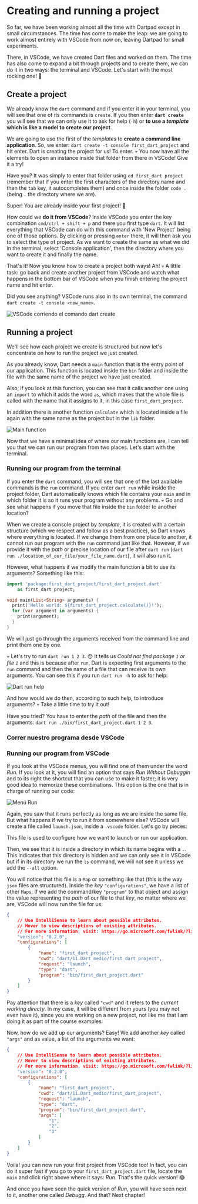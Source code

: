 # Creating and running a project

So far, we have been working almost all the time with Dartpad except in small circumstances. The time has come to make the leap: we are going to work almost entirely with VSCode from now on, leaving Dartpad for small experiments.

There, in VSCode, we have created Dart files and worked on them. The time has also come to expand a bit through projects and to create them, we can do it in two ways: the terminal and VSCode. Let's start with the most rocking one! 🤘

## Create a project

We already know the `dart` command and if you enter it in your terminal, you will see that one of its commands is `create`. If you then enter __`dart create`__ you will see that we can only use it to ask for help (`-h`) or __to use a _template_ which is like a model to create our project__.

We are going to use the first of the _templates_ to __create a command line application__. So, we enter: `dart create -t console first_dart_project` and hit enter. Dart is creating the project for us! To enter. 💀 You now have all the elements to open an instance inside that folder from there in VSCode! Give it a try!

Have you? It was simply to enter that folder using `cd first_dart project` (remember that if you enter the first characters of the directory name and then the `tab` key, it autocompletes them) and once inside the folder `code .` (being `.` the directory where we are).

Super! You are already inside your first project! 💪

How could we __do it from VSCode__? Inside VSCode you enter the key combination `cmd/ctrl + shift + p` and there you first type `dart`. It will list everything that VSCode can do with this command with 'New Project' being one of those options. By clicking or pressing `enter` there, it will then ask you to select the type of project. As we want to create the same as what we did in the terminal, select 'Console application', then the directory where you want to create it and finally the name.

That's it! Now you know how to create a project both ways! Ah! 💀 A little task: go back and create another project from VSCode and watch what happens in the bottom bar of VSCode when you finish entering the project name and hit enter.

Did you see anything? VSCode runs also in its own terminal, the command `dart create -t console <new_name>`.

![VSCode corriendo el comando dart create](3.1_vscode_status_bar.gif)

## Running a project

We'll see how each project we create is structured but now let's concentrate on how to run the project we just created.

As you already know, Dart needs a `main` function that is the entry point of our application. This function is located inside the `bin` folder and inside the file with the same name of the project we have just created.

Also, if you look at this function, you can see that it calls another one using an `import` to which it adds the word `as`, which makes that the whole file is called with the name that it assigns to it, in this case `first_dart_project`.

In addition there is another function `calculate` which is located inside a file again with the same name as the project but in the `lib` folder.

![Main function](./3.2_main_function.png)

Now that we have a minimal idea of where our main functions are, I can tell you that we can run our program from two places. Let's start with the terminal.

### Running our program from the terminal

If you enter the `dart` command, you will see that one of the last available commands is the `run` command. If you enter `dart run` while inside the project folder, Dart automatically knows which file contains your `main` and in which folder it is so it runs your program without any problems. 💀 Go and see what happens if you move that file inside the `bin` folder to another location?

When we create a console project by _template_, it is created with a certain structure (which we respect and follow as a best practice), so Dart knows where everything is located. If we change them from one place to another, it cannot run our program with the `run` command just like that. However, if we provide it with the _path_ or precise location of our file after `dart run` (`dart run ./location_of_our_file/your_file_name.dart`), it will also run it.

However, what happens if we modify the main function a bit to use its arguments? Something like this:

```dart
import 'package:first_dart_project/first_dart_project.dart'
    as first_dart_project;

void main(List<String> arguments) {
  print('Hello world: ${first_dart_project.calculate()}!');
  for (var argument in arguments) {
    print(argument);
  }
}
```

We will just go through the arguments received from the command line and print them one by one.

💀 Let's try to run `dart run 1 2 3`. 😯 It tells us _Could not find package `1` or file `1`_ and this is because after `run`, Dart is expecting first arguments to the `run` command and then the name of a file that can receive its own arguments. You can see this if you run `dart run -h` to ask for help:

![Dart run help](./3.3_run_help.png)

And how would we do then, according to such help, to introduce arguments? 💀 Take a little time to try it out!

Have you tried? You have to enter the _path_ of the file and then the arguments: `dart run ./bin/first_dart_project.dart 1 2 3`.

### Correr nuestro programa desde VSCode

### Running our program from VSCode

If you look at the VSCode menus, you will find one of them under the word _Run_. If you look at it, you will find an option that says _Run Without Debuggin_ and to its right the shortcut that you can use to make it faster; it is very good idea to memorize these combinations. This option is the one that is in charge of running our code:

![Menú Run](./3.4_run_menu.png)

Again, you saw that it runs perfectly as long as we are inside the same file. But what happens if we try to run it from somewhere else? VSCode will create a file called `launch.json`, inside a `.vscode` folder. Let's go by pieces:

This file is used to configure how we want to launch or run our application.

Then, we see that it is inside a directory in which its name begins with a `.`. This indicates that this directory is hidden and we can only see it in VSCode but if in its directory we run the `ls` command, we will not see it unless we add the `--all` option.

You will notice that this file is a `Map` or something like that (this is the way `json` files are structured). Inside the _key_ `"configurations"`, we have a list of other `Maps`. If we add the command/key `"program"` to that object and assign the value representing the _path_ of our file to that _key_, no matter where we are, VSCode will now run the file for us:

```json
{
    // Use IntelliSense to learn about possible attributes.
    // Hover to view descriptions of existing attributes.
    // For more information, visit: https://go.microsoft.com/fwlink/?linkid=830387
    "version": "0.2.0",
    "configurations": [
        {
            "name": "first_dart_project",
            "cwd": "dart/11.Dart_medio/first_dart_project",
            "request": "launch",
            "type": "dart",
            "program": "bin/first_dart_project.dart"
        }
    ]
}
```

Pay attention that there is a _key_ called `"cwd"` and it refers to the _current working directy_. In my case, it will be different from yours (you may not even have it), since you are working on a new project, not like me that I am doing it as part of the course examples.

Now, how do we add up our arguments? Easy! We add another _key_ called `"args"` and as value, a list of the arguments we want:

```json
{
    // Use IntelliSense to learn about possible attributes.
    // Hover to view descriptions of existing attributes.
    // For more information, visit: https://go.microsoft.com/fwlink/?linkid=830387
    "version": "0.2.0",
    "configurations": [
        {
            "name": "first_dart_project",
            "cwd": "dart/11.Dart_medio/first_dart_project",
            "request": "launch",
            "type": "dart",
            "program": "bin/first_dart_project.dart",
            "args": [
                "1",
                "2",
                "3"
            ]
        }
    ]
}
```

Voila! you can now run your first project from VSCode too! In fact, you can do it super fast if you go to your `first_dart_project.dart` file, locate the `main` and click right above where it says: _Run_. That's the quick version! 😂

And once you have seen the quick version of _Run_, you will have seen next to it, another one called _Debugg_. And that? Next chapter!
